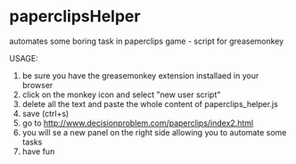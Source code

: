# paperclipsHelper
automates some boring task in paperclips game - script for greasemonkey

USAGE: 
1) be sure you have the greasemonkey extension installaed in your browser
2) click on the monkey icon and select "new user script"
3) delete all the text and paste the whole content of paperclips_helper.js
4) save (ctrl+s)
5) go to http://www.decisionproblem.com/paperclips/index2.html
6) you will se a new panel on the right side allowing you to automate some tasks
7) have fun
